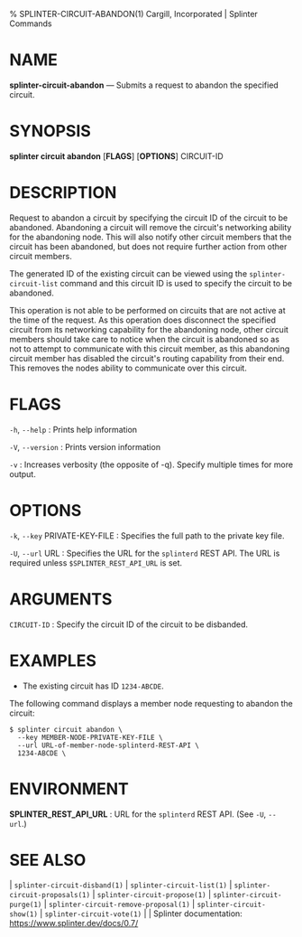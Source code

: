 % SPLINTER-CIRCUIT-ABANDON(1) Cargill, Incorporated | Splinter Commands
<!--
  Copyright 2018-2022 Cargill Incorporated
  Licensed under Creative Commons Attribution 4.0 International License
  https://creativecommons.org/licenses/by/4.0/
-->

NAME
====

**splinter-circuit-abandon** — Submits a request to abandon the specified circuit.

SYNOPSIS
========
**splinter circuit abandon** \[**FLAGS**\] \[**OPTIONS**\] CIRCUIT-ID

DESCRIPTION
===========
Request to abandon a circuit by specifying the circuit ID of the circuit to be
abandoned. Abandoning a circuit  will remove the circuit's networking ability
for the abandoning node. This will also notify other circuit members that the
circuit has been abandoned, but does not require further action from other
circuit members.

The generated ID of the existing circuit can be viewed using the
`splinter-circuit-list` command and this circuit ID is used to specify the
circuit to be abandoned.

This operation is not able to be performed on circuits that are not active at
the time of the request. As this operation does disconnect the specified circuit
from its networking capability for the abandoning node, other circuit members
should take care to notice when the circuit is abandoned so as not to attempt to
communicate with this circuit member, as this abandoning circuit member has
disabled the circuit's routing capability from their end. This removes the
nodes ability to communicate over this circuit.

FLAGS
=====
`-h`, `--help`
: Prints help information

`-V`, `--version`
: Prints version information

`-v`
: Increases verbosity (the opposite of -q). Specify multiple times for more
  output.

OPTIONS
=======
`-k`, `--key` PRIVATE-KEY-FILE
: Specifies the full path to the private key file.

`-U`, `--url` URL
: Specifies the URL for the `splinterd` REST API. The URL is required unless
  `$SPLINTER_REST_API_URL` is set.

ARGUMENTS
=========
`CIRCUIT-ID`
: Specify the circuit ID of the circuit to be disbanded.


EXAMPLES
========
* The existing circuit has ID `1234-ABCDE`.

The following command displays a member node requesting to abandon the circuit:
```
$ splinter circuit abandon \
  --key MEMBER-NODE-PRIVATE-KEY-FILE \
  --url URL-of-member-node-splinterd-REST-API \
  1234-ABCDE \
```

ENVIRONMENT
===========
**SPLINTER_REST_API_URL**
: URL for the `splinterd` REST API. (See `-U`, `--url`.)

SEE ALSO
========
| `splinter-circuit-disband(1)`
| `splinter-circuit-list(1)`
| `splinter-circuit-proposals(1)`
| `splinter-circuit-propose(1)`
| `splinter-circuit-purge(1)`
| `splinter-circuit-remove-proposal(1)`
| `splinter-circuit-show(1)`
| `splinter-circuit-vote(1)`
|
| Splinter documentation: https://www.splinter.dev/docs/0.7/
